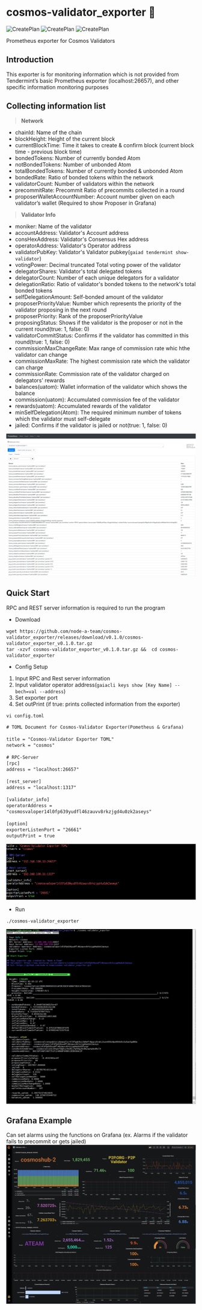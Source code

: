 # cosmos-validator_exporter :satellite:
![CreatePlan](https://img.shields.io/badge/relase-v0.1.0-red)
![CreatePlan](https://img.shields.io/badge/go-1.12.4%2B-blue)
![CreatePlan](https://img.shields.io/badge/license-Apache--2.0-green)

Prometheus exporter for Cosmos Validators


## Introduction
This exporter is for monitoring information which is not provided from Tendermint’s basic Prometheus exporter (localhost:26657), and other specific information monitoring purposes


## Collecting information list
> **Network**
- chainId: Name of the chain
- blockHeight: Height of the current block
- currentBlockTime: Time it takes to create & confirm block (current block time - previous block time)
- bondedTokens: Number of currently bonded Atom
- notBondedTokens: Number of unbonded Atom
- totalBondedTokens: Number of currently bonded & unbonded Atom
- bondedRate: Ratio of bonded tokens within the network
- validatorCount: Number of validators within the network
- precommitRate: Precommit Ratio of precommits collected in a round
- proposerWalletAccountNumber: Account number given on each validator’s wallet (Required to show Proposer in Grafana) 

> **Validator Info**
- moniker: Name of the validator
- accountAddress: Validator's Account address
- consHexAddress: Validator's Consensus Hex address
- operatorAddress: Validator's Operator address
- validatorPubKey: Validator's Validator pubkey(```gaiad tendermint show-validator```)
- votingPower: Decimal truncated Total voting power of the validator
- delegatorShares: Validator's total delegated tokens
- delegatorCount: Number of each unique delegators for a validator
- delegationRatio: Ratio of validator's bonded tokens to the network's total bonded tokens
- selfDelegationAmount: Self-bonded amount of the validator
- proposerPriorityValue: Number which represents the priority of the validator proposing in the next round
- proposerPriority: Rank of the proposerPriorityValue
- proposingStatus: Shows if the validator is the proposer or not in the current round(true: 1, false: 0)
- validatorCommitStatus: Confirms if the validator has committed in this round(true: 1, false: 0)
- commissionMaxChangeRate: Max range of commission rate whic hthe validator can change
- commissionMaxRate: The highest commission rate which the validator can charge
- commissionRate: Commission rate of the validator charged on delegators' rewards
- balances(uatom): Wallet information of the validator which shows the balance
- commission(uatom): Accumulated commission fee of the validator
- rewards(uatom): Accumulated rewards of the validator
- minSelfDelegation(Atom): The required minimum number of tokens which the validator must self-delegate
- jailed: Confirms if the validator is jailed or not(true: 1, false: 0)

![CreatePlan](./example/monitoring_example(prometheus).png)


## Quick Start
RPC and REST server information is required to run the program
- Download
```
wget https://github.com/node-a-team/cosmos-validator_exporter/releases/download/v0.1.0/cosmos-validator_exporter_v0.1.0.tar.gz
tar -xzvf cosmos-validator_exporter_v0.1.0.tar.gz &&  cd cosmos-validator_exporter
```

 - Config Setup
 1) Input RPC and Rest server information
 2) Input validator operator address(```gaiacli keys show [Key Name] --bech=val --address```)
 3) Set exporter port
 4) Set outPrint (if true: prints collected information from the exporter)
```
vi config.toml
```
```
# TOML Document for Cosmos-Validator Exporter(Pometheus & Grafana)

title = "Cosmos-Validator Exporter TOML"
network = "cosmos"

# RPC-Server
[rpc]
address = "localhost:26657"

[rest_server]
address = "localhost:1317"

[validator_info]
operatorAddress = "cosmosvaloper14l0fp639yudfl46zauvv8rkzjgd4u0zk2aseys"

[option]
exporterListenPort = "26661"
outputPrint = true
```

![CreatePlan](./example/config.png)

 - Run
```
./cosmos-validator_exporter
```

![CreatePlan](./example/config_outputPrint(true).png)


## Grafana Example
Can set alarms using the functions on Grafana (ex. Alarms if the validator fails to precommit or gets jailed)
![CreatePlan](./example/monitoring_example(grafana).png)

